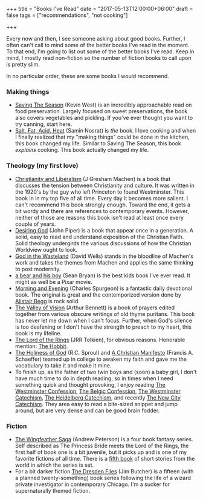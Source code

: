 +++
title =  "Books I've Read"
date =  "2017-05-13T12:00:00+06:00"
draft = false
tags = ["recommendations", "not cooking"]

+++

Every now and then, I see someone asking about good books. Further, I often can't call to mind some of the better books I've read in the moment. To that end, I'm going to list out some of the better books I've read. Keep in mind, I mostly read non-fiction so the number of fiction books to call upon is pretty slim.

In no particular order, these are some books I would recommend.

### Making things

  - [Saving The Season](http://a.co/41g6RbY) (Kevin West) is an incredibly approachable read on food preservation. Largely focused on sweet preservations, the book also covers vegetables and pickling. If you've ever thought you want to try canning, start here.
  - [Salt, Fat, Acid, Heat](https://www.saltfatacidheat.com/) (Samin Nosrat) is *the* book. I love cooking and when I finally realized that my "making things" could be done in the kitchen, this book changed my life. Similar to Saving The Season, this book *explains* cooking. This book actually changed my life.

### Theology (my first love)

  - [Christianity and Liberalism](http://www.wtsbooks.com/christianity-and-liberalism-gresham-machen-9780802864994) (J Gresham Machen) is a book that discusses the tension between Christianity and culture. It was written in the 1920's by the guy who left Princeton to found Westminster. This book in in my top five of all time. Every day it becomes more salient. I can't recommend this book strongly enough. Toward the end, it gets a bit wordy and there are references to contemporary events. However, neither of those are reasons this book isn't read at least once every couple of years.
  - [Desiring God](http://www.desiringgod.org/books/desiring-god) (John Piper) is a book that appear once in a generation. A solid, easy to read and understand exposition of the Christian Faith. Solid theology undergirds the various discussions of how the Christian Worldview ought to look.
  - [God in the Wasteland](https://www.eerdmans.com/Products/Default.aspx?bookid=4179) (David Wells) stands in the bloodline of Machen's work and takes the themes from Machen and applies the same thinking to post modernity.
  - [a bear and his boy](http://a.co/aX0WqDA) (Sean Bryan) is the best kids book I've ever read. It might as well be a Pixar movie.
  - [Morning and Evening](http://a.co/adXN1ws) (Charles Spurgeon) is a fantastic daily devotional book. The original is great and the contemporized version done by [Alistair Begg](http://a.co/dOMxnZd) is rock solid.
  - [The Valley of Vision](https://banneroftruth.org/us/store/devotionalsdaily-readings/the-valley-of-vision/) (Arthur Bennett) is a book of prayers edited together from various obscure writings of old thyme puritans. This book has never let me down when I can't focus. Further, when God's silence is too deafening or I don't have the strength to preach to my heart, this book is my lifeline.
  - [The Lord of the Rings](http://a.co/4fKkKUz) (JRR Tolkien), for obvious reasons. Honorable mention: [The Hobbit](http://a.co/f90wKh6).
  - [The Holiness of God](http://www.ligonier.org/store/the-holiness-of-god-paperback/) (R.C. Sproul) and [A Christian Manifesto](http://a.co/h0HwcRC) (Francis A. Schaeffer) teamed up in college to awaken my faith and gave me the vocabulary to take it and make it mine.
  - To finish up, as the father of two twin boys and (soon) a baby girl, I don't have much time to do in depth reading, so in times when I need something quick and thought provoking, I enjoy reading [The Westminster Confession](http://www.reformed.org/documents/wcf_with_proofs/), [The Belgic Confession](http://www.reformed.org/documents/BelgicConfession.html), [The Westminster Catechism](http://www.reformed.org/documents/wlc_w_proofs/), [The Heidelberg Catechism](http://www.reformed.org/documents/heidelberg.html), and recently [The New City Catechism](http://newcitycatechism.com/). They area easy to read a bite-sized snippet and jump around, but are very dense and can be good brain fodder.

### Fiction

  - [The Wingfeather Saga](https://store.rabbitroom.com/products/on-the-edge-of-the-dark-sea-of-darkness?variant=5257863299) (Andrew Peterson) is a four book fantasy series. Self described as The Princess Bride meets the Lord of the Rings, the first half of book one is a bit juvenile, but it picks up and is one of my favorite fictions of all time. There is a [fifth book](https://store.rabbitroom.com/products/wingfeather-tales?variant=31564073294) of short stories from the world in which the series is set.
  - For a bit darker fiction [The Dresden Files](https://smile.amazon.com/Jim-Butcher/e/B001H6U718/ref=series_rw_dp_ta) (Jim Butcher) is a fifteen (with a planned twenty-something) book series following the life of a wizard private investigator in contemporary Chicago. I'm a sucker for supernaturally themed fiction.

